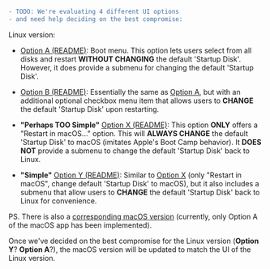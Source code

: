 ```diff
- TODO: We're evaluating 4 different UI options
- and need help deciding on the best compromise:
```

Linux version:

- [Option A (README)](./README_OPTION_A.md): Boot menu.
This option lets users select from all disks and restart **WITHOUT CHANGING** the default 'Startup Disk'.
However, it does provide a submenu for changing the default 'Startup Disk'.

- [Option B (README)](./README_OPTION_B.md): Essentially the same as [Option A](./README_OPTION_A.md),
but with an additional optional checkbox menu item
that allows users to **CHANGE** the default 'Startup Disk' upon restarting.

- **"Perhaps TOO Simple"** [Option X (README)](./README_OPTION_X.md): This option **ONLY** offers a
"Restart in macOS..." option.
This will **ALWAYS CHANGE** the default 'Startup Disk' to macOS (imitates Apple's Boot Camp behavior).
It **DOES NOT** provide a submenu to change the default 'Startup Disk' back to Linux.

- **"Simple"** [Option Y (README)](./README_OPTION_Y.md): Similar to [Option X](./README_OPTION_X.md)
(only "Restart in macOS", change default 'Startup Disk' to macOS),
but it also includes a submenu that allow users to **CHANGE** the default 'Startup Disk' back to Linux for convenience.

PS. There is also a [corresponding macOS version](https://github.com/rxhfcy/Asahi-Restart-Helper--macOS-version) (currently, only Option A of the macOS app has been implemented).

Once we've decided on the best compromise for the Linux version (**Option Y**? **Option A**?),
the macOS version will be updated to match the UI of the Linux version.
